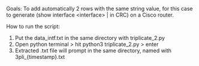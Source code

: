 Goals:
To add automatically 2 rows with the same string value, for this case to generate (show interface &lt;interface> | in CRC) on a Cisco router.

How to run the script:
1. Put the data_intf.txt in the same directory with triplicate_2.py
2. Open python terminal > hit python3 triplicate_2.py > enter
3. Extracted .txt file will prompt in the same directory, named with 3pli_{timestamp}.txt
